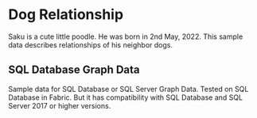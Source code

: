 # Dog Relationship
Saku is a cute little poodle. He was born in 2nd May, 2022.
This sample data describes relationships of his neighbor dogs.

## SQL Database Graph Data
Sample data for SQL Database or SQL Server Graph Data.
Tested on SQL Database in Fabric. But it has compatibility with SQL Database and SQL Server 2017 or higher versions.